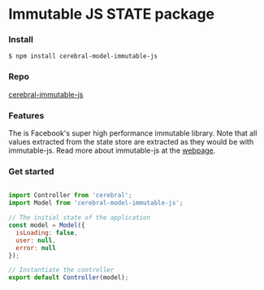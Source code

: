 # Immutable JS STATE package

### Install
`$ npm install cerebral-model-immutable-js`

### Repo
[cerebral-immutable-js](https://github.com/christianalfoni/cerebral-immutable-js)

### Features
The is Facebook's super high performance immutable library. Note that all values extracted from the state store are extracted as they would be with
immutable-js. Read more about immutable-js at the [webpage](https://facebook.github.io/immutable-js/).

### Get started

```javascript

import Controller from 'cerebral';
import Model from 'cerebral-model-immutable-js';

// The initial state of the application
const model = Model({
  isLoading: false,
  user: null,
  error: null
});

// Instantiate the controller
export default Controller(model);
```
